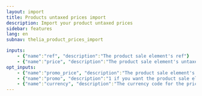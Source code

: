 ```yaml
---
layout: import
title: Products untaxed prices import
description: Import your product untaxed prices
sidebar: features
lang: en
subnav: thelia_product_prices_import

inputs:
    - {"name":"ref", "description":"The product sale element's ref"}
    - {"name":"price", "description":"The product sale element's untaxed price"}
opt_inputs:
    - {"name":"promo_price", "description":"The product sale element's untaxed promo price"}
    - {"name":"promo", "description":"1 if you want the product sale element to be in promo, 0 or empty if not"}
    - {"name":"currency", "description":"The currency code for the prices ( EUR, USD, ... )"}
---
```

